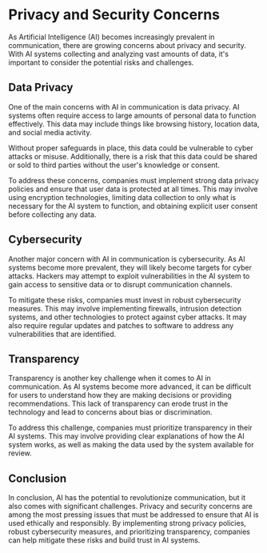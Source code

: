 Privacy and Security Concerns
===========================================================================

As Artificial Intelligence (AI) becomes increasingly prevalent in communication, there are growing concerns about privacy and security. With AI systems collecting and analyzing vast amounts of data, it's important to consider the potential risks and challenges.

Data Privacy
------------

One of the main concerns with AI in communication is data privacy. AI systems often require access to large amounts of personal data to function effectively. This data may include things like browsing history, location data, and social media activity.

Without proper safeguards in place, this data could be vulnerable to cyber attacks or misuse. Additionally, there is a risk that this data could be shared or sold to third parties without the user's knowledge or consent.

To address these concerns, companies must implement strong data privacy policies and ensure that user data is protected at all times. This may involve using encryption technologies, limiting data collection to only what is necessary for the AI system to function, and obtaining explicit user consent before collecting any data.

Cybersecurity
-------------

Another major concern with AI in communication is cybersecurity. As AI systems become more prevalent, they will likely become targets for cyber attacks. Hackers may attempt to exploit vulnerabilities in the AI system to gain access to sensitive data or to disrupt communication channels.

To mitigate these risks, companies must invest in robust cybersecurity measures. This may involve implementing firewalls, intrusion detection systems, and other technologies to protect against cyber attacks. It may also require regular updates and patches to software to address any vulnerabilities that are identified.

Transparency
------------

Transparency is another key challenge when it comes to AI in communication. As AI systems become more advanced, it can be difficult for users to understand how they are making decisions or providing recommendations. This lack of transparency can erode trust in the technology and lead to concerns about bias or discrimination.

To address this challenge, companies must prioritize transparency in their AI systems. This may involve providing clear explanations of how the AI system works, as well as making the data used by the system available for review.

Conclusion
----------

In conclusion, AI has the potential to revolutionize communication, but it also comes with significant challenges. Privacy and security concerns are among the most pressing issues that must be addressed to ensure that AI is used ethically and responsibly. By implementing strong privacy policies, robust cybersecurity measures, and prioritizing transparency, companies can help mitigate these risks and build trust in AI systems.
